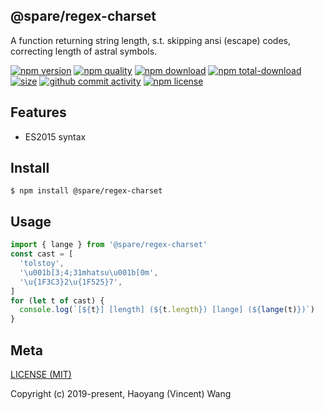 ## @spare/regex-charset
A function returning string length,
s.t. 
    skipping ansi (escape) codes,
    correcting length of astral symbols.

[![npm version][npm-image]][npm-url]
[![npm quality][quality-image]][quality-url]
[![npm download][download-image]][npm-url]
[![npm total-download][total-download-image]][npm-url]
[![size][size]][size-url]
[![github commit activity][commit-image]][github-url]
[![npm license][license-image]][npm-url]

## Features

- ES2015 syntax

## Install
```console
$ npm install @spare/regex-charset
```

## Usage
```js
import { lange } from '@spare/regex-charset'
const cast = [
  'tolstoy',
  '\u001b[3;4;31mhatsu\u001b[0m',
  '\u{1F3C3}2\u{1F525}7',
]
for (let t of cast) {
  console.log(`[${t}] [length] (${t.length}) [lange] (${lange(t)})`)
}
```

## Meta
[LICENSE (MIT)](LICENSE)

Copyright (c) 2019-present, Haoyang (Vincent) Wang

[//]: <> (Shields)
[npm-image]: https://img.shields.io/npm/v/@spare/regex-charset.svg?style=flat-square
[quality-image]: http://npm.packagequality.com/shield/@spare/regex-charset.svg?style=flat-square
[download-image]: https://img.shields.io/npm/dm/@spare/regex-charset.svg?style=flat-square
[total-download-image]:https://img.shields.io/npm/dt/@spare/regex-charset.svg?style=flat-square
[license-image]: https://img.shields.io/npm/l/@spare/regex-charset.svg?style=flat-square
[commit-image]: https://img.shields.io/github/commit-activity/y/hoyeungw/spare/regex-charset?style=flat-square
[size]: https://flat.badgen.net/packagephobia/install/@spare/regex-charset

[//]: <> (Link)
[npm-url]: https://npmjs.org/package/@spare/regex-charset
[quality-url]: http://packagequality.com/#?package=@spare/regex-charset
[github-url]: https://github.com/gadge/@spare/regex-charset
[size-url]: https://packagephobia.now.sh/result?p=@spare/regex-charset
